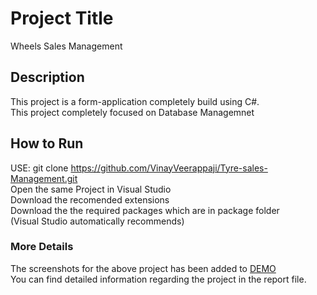 # Project Title
Wheels Sales Management

## Description
This project is a form-application completely build using C#.       
This project completely focused on Database Managemnet

## How to Run
USE: git clone https://github.com/VinayVeerappaji/Tyre-sales-Management.git     
Open the same Project in Visual Studio           
Download the recomended extensions      
Download the the required packages which are in package folder      
(Visual Studio automatically recommends)

### More Details  
The screenshots for the above project has been added to [DEMO](https://github.com/VinayVeerappaji/Tyre-sales-Management/tree/master/DEMO)  
You can find detailed information regarding the project in the report file.
